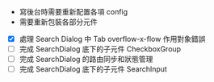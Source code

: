 - 寫後台時需要重新配置各項 config
- 需要重新包裝各部分元件
- [x] 處理 Search Dialog 中 Tab overflow-x-flow 作用對象錯誤
- [ ] 完成 SearchDialog 底下的子元件 CheckboxGroup
- [ ] 完成 SearchDialog 的路由同步和狀態管理
- [ ] 完成 SearchDialog 底下的子元件 SearchInput
